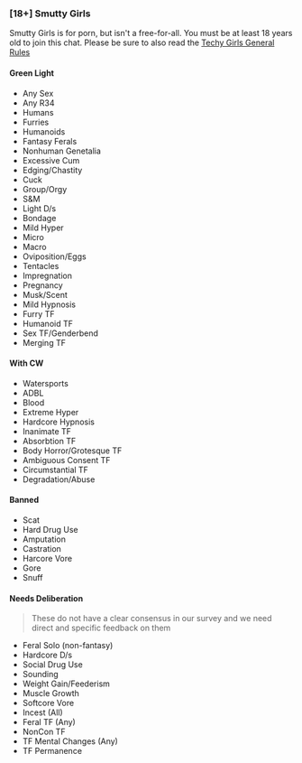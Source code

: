 ### [18+] Smutty Girls
Smutty Girls is for porn, but isn't a free-for-all. You must be at least 18 years old to join this chat.
Please be sure to also read the [Techy Girls General Rules](./Rules.md)


#### Green Light
* Any Sex
* Any R34
* Humans
* Furries
* Humanoids
* Fantasy Ferals
* Nonhuman Genetalia
* Excessive Cum
* Edging/Chastity
* Cuck
* Group/Orgy
* S&M
* Light D/s
* Bondage
* Mild Hyper
* Micro
* Macro
* Oviposition/Eggs
* Tentacles
* Impregnation
* Pregnancy
* Musk/Scent
* Mild Hypnosis
* Furry TF
* Humanoid TF
* Sex TF/Genderbend
* Merging TF

#### With CW
* Watersports
* ADBL
* Blood
* Extreme Hyper
* Hardcore Hypnosis
* Inanimate TF
* Absorbtion TF
* Body Horror/Grotesque TF
* Ambiguous Consent TF
* Circumstantial TF
* Degradation/Abuse

#### Banned
* Scat
* Hard Drug Use
* Amputation
* Castration
* Harcore Vore
* Gore
* Snuff

#### Needs Deliberation
> These do not have a clear consensus in our survey and we need direct and specific feedback on them

* Feral Solo (non-fantasy)
* Hardcore D/s
* Social Drug Use
* Sounding
* Weight Gain/Feederism
* Muscle Growth
* Softcore Vore
* Incest (All)
* Feral TF (Any)
* NonCon TF
* TF Mental Changes (Any)
* TF Permanence
